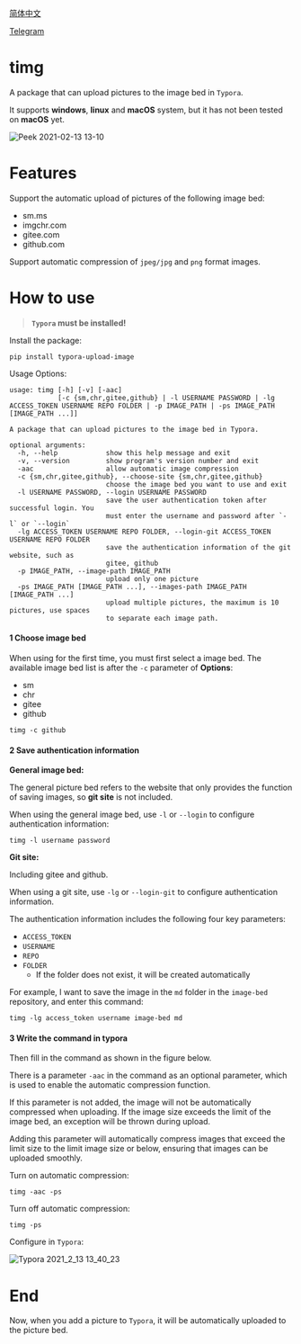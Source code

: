 [简体中文](https://github.com/thep0y/timg/blob/main/README.zh_CN.md)

[Telegram](https://t.me/pytimg)

# timg

A package that can upload pictures to the image bed in `Typora`.

It supports **windows**, **linux** and **macOS** system, but it has not been tested on **macOS** yet. 

![Peek 2021-02-13 13-10](https://cdn.jsdelivr.net/gh/thep0y/image-bed/md/1613401533109.png)

# Features

Support the automatic upload of pictures of the following image bed:

- sm.ms
- imgchr.com
- gitee.com
- github.com

Support automatic compression of `jpeg/jpg` and `png` format images.

# How to use

>  **`Typora` must be installed!**

Install the package:

```shell
pip install typora-upload-image
```

Usage Options:

```shell
usage: timg [-h] [-v] [-aac]
            [-c {sm,chr,gitee,github} | -l USERNAME PASSWORD | -lg ACCESS_TOKEN USERNAME REPO FOLDER | -p IMAGE_PATH | -ps IMAGE_PATH [IMAGE_PATH ...]]

A package that can upload pictures to the image bed in Typora.

optional arguments:
  -h, --help            show this help message and exit
  -v, --version         show program's version number and exit
  -aac                  allow automatic image compression
  -c {sm,chr,gitee,github}, --choose-site {sm,chr,gitee,github}
                        choose the image bed you want to use and exit
  -l USERNAME PASSWORD, --login USERNAME PASSWORD
                        save the user authentication token after successful login. You
                        must enter the username and password after `-l` or `--login`
  -lg ACCESS_TOKEN USERNAME REPO FOLDER, --login-git ACCESS_TOKEN USERNAME REPO FOLDER
                        save the authentication information of the git website, such as
                        gitee, github
  -p IMAGE_PATH, --image-path IMAGE_PATH
                        upload only one picture
  -ps IMAGE_PATH [IMAGE_PATH ...], --images-path IMAGE_PATH [IMAGE_PATH ...]
                        upload multiple pictures, the maximum is 10 pictures, use spaces
                        to separate each image path.
```
####  1 Choose image bed

When using for the first time, you must first select a image bed. The available image bed list is after the `-c` parameter of **Options**:

- sm
- chr
- gitee
- github

```shell
timg -c github
```
#### 2 Save authentication information

**General image bed:**

The general picture bed refers to the website that only provides the function of saving images, so **git site** is not included.

When using the general image bed, use `-l` or `--login` to configure authentication information:

```shell
timg -l username password
```
**Git site:**

Including gitee and github.

When using a git site, use `-lg` or `--login-git` to configure authentication information.

The authentication information includes the following four key parameters:

- `ACCESS_TOKEN`
- `USERNAME` 
- `REPO` 
- `FOLDER`
  - If the folder does not exist, it will be created automatically

For example, I want to save the image in the `md` folder in the `image-bed` repository, and enter this command:

```shell
timg -lg access_token username image-bed md
```

#### 3 Write the command in typora

Then fill in the command as shown in the figure below.

There is a parameter `-aac` in the command as an optional parameter, which is used to enable the automatic compression function. 

If this parameter is not added, the image will not be automatically compressed when uploading. If the image size exceeds the limit of the image bed, an exception will be thrown during upload.

Adding this parameter will automatically compress images that exceed the limit size to the limit image size or below, ensuring that images can be uploaded smoothly. 

Turn on automatic compression:

```shell
timg -aac -ps
```

Turn off automatic compression:

```shell
timg -ps
```

Configure in `Typora`:

![Typora 2021_2_13 13_40_23](https://cdn.jsdelivr.net/gh/thep0y/image-bed/md/1613195345227.png)

# End

Now, when you add a picture to `Typora`, it will be automatically uploaded to the picture bed.
